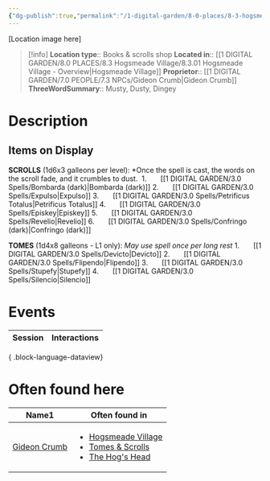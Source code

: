 ```yaml
---
{"dg-publish":true,"permalink":"/1-digital-garden/8-0-places/8-3-hogsmeade-village/8-3-02-tomes-and-scrolls/","tags":["#place","hogsmeade","#shop"]}
---
```


[Location image here]
>[!info]
>**Location type**::  Books & scrolls shop
>**Located in**:: [[1 DIGITAL GARDEN/8.0 PLACES/8.3 Hogsmeade Village/8.3.01 Hogsmeade Village - Overview\|Hogsmeade Village]]
>**Proprietor**:: [[1 DIGITAL GARDEN/7.0 PEOPLE/7.3 NPCs/Gideon Crumb\|Gideon Crumb]]
>**ThreeWordSummary**:: Musty, Dusty, Dingey 

# Description


## Items on Display

**SCROLLS** (1d6x3 galleons per level): 
*Once the spell is cast, the words on the scroll fade, and it crumbles to dust. 
1.       [[1 DIGITAL GARDEN/3.0 Spells/Bombarda (dark)\|Bombarda (dark)]]
2.       [[1 DIGITAL GARDEN/3.0 Spells/Expulso\|Expulso]]
3.       [[1 DIGITAL GARDEN/3.0 Spells/Petrificus Totalus\|Petrificus Totalus]]
4.       [[1 DIGITAL GARDEN/3.0 Spells/Episkey\|Episkey]]
5.       [[1 DIGITAL GARDEN/3.0 Spells/Revelio\|Revelio]]
6.       [[1 DIGITAL GARDEN/3.0 Spells/Confringo (dark)\|Confringo (dark)]]

**TOMES** (1d4x8 galleons - L1 only): 
*May use spell once per long rest*
1.       [[1 DIGITAL GARDEN/3.0 Spells/Devicto\|Devicto]]
2.       [[1 DIGITAL GARDEN/3.0 Spells/Flipendo\|Flipendo]]
3.       [[1 DIGITAL GARDEN/3.0 Spells/Stupefy\|Stupefy]]
4.       [[1 DIGITAL GARDEN/3.0 Spells/Silencio\|Silencio]]

# Events

| Session | Interactions |
| ------- | ------------ |

{ .block-language-dataview}

# Often found here

<div><table class="dataview table-view-table"><thead class="table-view-thead"><tr class="table-view-tr-header"><th class="table-view-th"><span>Name</span><span class="dataview small-text">1</span></th><th class="table-view-th"><span>Often found in</span></th></tr></thead><tbody class="table-view-tbody"><tr><td><span><a data-tooltip-position="top" aria-label="1 DIGITAL GARDEN/7.0 PEOPLE/7.3 NPCs/Gideon Crumb.md" data-href="1 DIGITAL GARDEN/7.0 PEOPLE/7.3 NPCs/Gideon Crumb.md" href="1 DIGITAL GARDEN/7.0 PEOPLE/7.3 NPCs/Gideon Crumb.md" class="internal-link" target="_blank" rel="noopener nofollow">Gideon Crumb</a></span></td><td><ul class="dataview dataview-ul dataview-result-list-ul"><li class="dataview-result-list-li"><span><a data-tooltip-position="top" aria-label="1 DIGITAL GARDEN/8.0 PLACES/8.3 Hogsmeade Village/8.3.01 Hogsmeade Village - Overview.md" data-href="1 DIGITAL GARDEN/8.0 PLACES/8.3 Hogsmeade Village/8.3.01 Hogsmeade Village - Overview.md" href="1 DIGITAL GARDEN/8.0 PLACES/8.3 Hogsmeade Village/8.3.01 Hogsmeade Village - Overview.md" class="internal-link" target="_blank" rel="noopener nofollow">Hogsmeade Village</a></span></li><li class="dataview-result-list-li"><span><a data-tooltip-position="top" aria-label="1 DIGITAL GARDEN/8.0 PLACES/8.3 Hogsmeade Village/8.3.02 Tomes &amp; Scrolls.md" data-href="1 DIGITAL GARDEN/8.0 PLACES/8.3 Hogsmeade Village/8.3.02 Tomes &amp; Scrolls.md" href="1 DIGITAL GARDEN/8.0 PLACES/8.3 Hogsmeade Village/8.3.02 Tomes &amp; Scrolls.md" class="internal-link" target="_blank" rel="noopener nofollow">Tomes &amp; Scrolls</a></span></li><li class="dataview-result-list-li"><span><a data-tooltip-position="top" aria-label="1 DIGITAL GARDEN/8.0 PLACES/8.3 Hogsmeade Village/8.3.06 The Hog's Head.md" data-href="1 DIGITAL GARDEN/8.0 PLACES/8.3 Hogsmeade Village/8.3.06 The Hog's Head.md" href="1 DIGITAL GARDEN/8.0 PLACES/8.3 Hogsmeade Village/8.3.06 The Hog's Head.md" class="internal-link" target="_blank" rel="noopener nofollow">The Hog's Head</a></span></li></ul></td></tr></tbody></table></div>